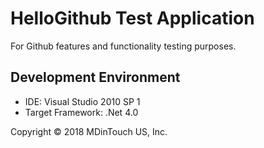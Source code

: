 # HelloGithub Test Application
For Github features and functionality testing purposes.

## Development Environment

* IDE: Visual Studio 2010 SP 1
* Target Framework: .Net 4.0

Copyright &copy; 2018 MDinTouch US, Inc.
